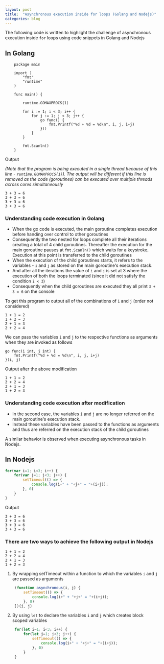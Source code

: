 ```yaml
---
layout: post
title:  "Asynchronous execution inside for loops (Golang and Nodejs)"
categories: blog
---
```


The following code is written to highlight the challenge of asynchronous execution inside `for` loops using code snippets in Golang and Nodejs

## In Golang

```golang
    package main

    import (
        "fmt"
        "runtime"
    )

    func main() {

        runtime.GOMAXPROCS(1)

        for i := 1; i < 3; i++ {
            for j := 1; j < 3; j++ {
                go func() {
                    fmt.Printf("%d + %d = %d\n", i, j, i+j)
                }()
            }
        }

        fmt.Scanln()
    }
```

Output

*(Note that the program is being executed in a single thread because of this line - `runtime.GOMAXPROCS(1)`). The output will be different if this line is removed as the code (goroutines) can be executed over multiple threads across cores simultaneously*

```
3 + 3 = 6
3 + 3 = 6
3 + 3 = 6
3 + 3 = 6
```

### Understanding code execution in Golang
- When the go code is executed, the main goroutine completes execution before handing over control to other goroutines
- Consequently the two nested for loops complete all their iterations creating a total of 4 child goroutines. Thereafter the execution for the main goroutine pauses at `fmt.Scanln()` which waits for a keystroke. Execution at this point is transferred to the child goroutines
- When the execution of the child goroutines starts, it refers to the variables - `i` and `j` as stored on the main goroutine's execution stack. 
- And after all the iterations the value of `i` and `j` is set at 3 where the execution of both the loops terminated (since it did not satisfy the condition `i < 3`)
- Consequently when the child goroutines are executed they all print `3 + 3 = 6` on the console

To get this program to output all of the combinations of `i` and `j` (order not considered) 

```
1 + 1 = 2
1 + 2 = 3
2 + 1 = 3
2 + 2 = 4
```
We can pass the variables `i` and `j` to the respective functions as arguments when they are invoked as follows

```golang
go func(i int, j int) {
	fmt.Printf("%d + %d = %d\n", i, j, i+j)
}(i, j)
```

Output after the above modification

```
1 + 1 = 2
2 + 2 = 4
2 + 1 = 3
1 + 2 = 3
```

### Understanding code execution after modification
- In the second case, the variables `i` and `j` are no longer referred on the main goroutine's execution stack. 
- Instead these variables have been passed to the functions as arguments and thus are referred on the execution stack of the child goroutines

A similar behavior is observed when executing asynchronous tasks in Nodejs. 

## In Nodejs

```javascript
for(var i=1; i<3; i++) {
    for(var j=1; j<3; j++) {
        setTimeout(() => {
            console.log(i+" + "+j+" = "+(i+j));
        }, 0)
    }
}
```

Output

```
3 + 3 = 6
3 + 3 = 6
3 + 3 = 6
3 + 3 = 6
```

### There are two ways to achieve the following output in Nodejs

```
1 + 1 = 2
2 + 2 = 4
2 + 1 = 3
1 + 2 = 3
```

1. By wrapping setTimeout within a function to which the variables `i` and `j` are passed as arguments
   ```javascript
    (function asynchronous(i, j) {
        setTimeout(() => {
            console.log(i+" + "+j+" = "+(i+j));
        }, 0)
    })(i, j)
   ```

2. By using `let` to declare the variables `i` and `j` which creates block scoped variables
   ```javascript
    for(let i=1; i<3; i++) {
        for(let j=1; j<3; j++) {
            setTimeout(() => {
                console.log(i+" + "+j+" = "+(i+j));
            }, 0)
        }
    }
   ```